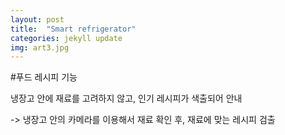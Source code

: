 ```yaml
---
layout: post
title:  "Smart refrigerator"
categories: jekyll update
img: art3.jpg
---
```


#푸드 레시피 기능  

냉장고 안에 재료를 고려하지 않고, 인기 레시피가 색출되어 안내   

  -> 냉장고 안의 카메라를 이용해서 재료 확인 후, 재료에 맞는 레시피 검출
